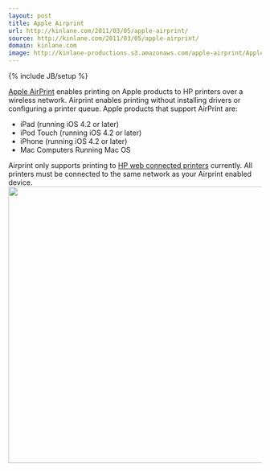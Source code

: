 ```yaml
---
layout: post
title: Apple Airprint
url: http://kinlane.com/2011/03/05/apple-airprint/
source: http://kinlane.com/2011/03/05/apple-airprint/
domain: kinlane.com
image: http://kinlane-productions.s3.amazonaws.com/apple-airprint/Apple-Airprint-Overview.png
---
```

{% include JB/setup %}

<p>
     <a title="Apple Airprint" href="http://support.apple.com/kb/ht4356">Apple AirPrint</a> enables printing on Apple products to HP printers over a wireless network. Airprint enables printing without installing drivers or configuring a printer queue. Apple products that support AirPrint are:
</p>
<ul class="mainlist">
     <li>iPad (running iOS 4.2 or later)
     </li>
     <li>iPod Touch (running iOS 4.2 or later)
     </li>
     <li>iPhone (running iOS 4.2 or later)
     </li>
     <li>Mac Computers Running Mac OS
     </li>
</ul>
<p>
     Airprint only supports printing to <a title="HP Web Connected Printers" href="http://h30495.www3.hp.com/about/printers">HP web connected printers</a> currently. All printers must be connected to the same network as your Airprint enabled device. <a href="http://kinlane-productions.s3.amazonaws.com/apple-airprint/Apple-Airprint-Overview.pn" target="_blank"><img class="aligncenter" src="http://kinlane-productions.s3.amazonaws.com/apple-airprint/Apple-Airprint-Overview.png" alt="" width="550" /></a>
</p>